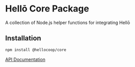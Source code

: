 # Hellō Core Package

A collection of Node.js helper functions for integrating Hellō

## Installation
```bash
npm install @hellocoop/core
```

[API Documentation](https://www.hello.dev/documentation/sdk-reference.html#core)
